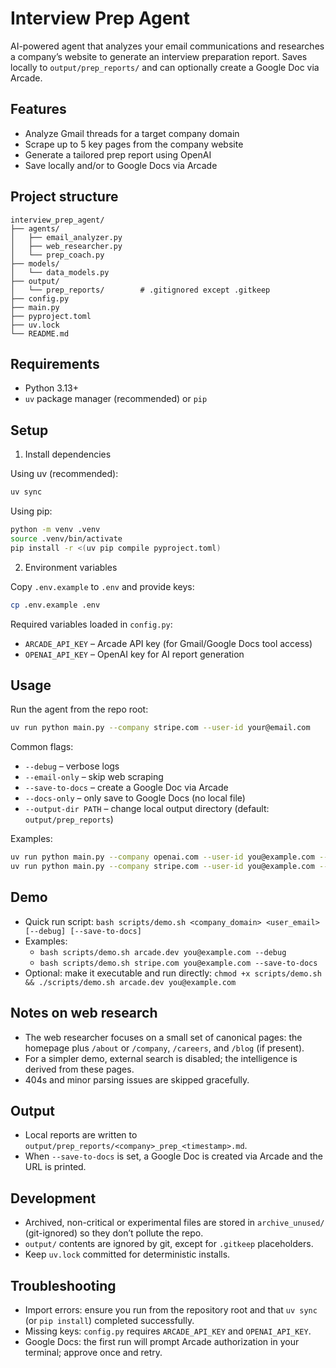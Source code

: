 # Interview Prep Agent

AI-powered agent that analyzes your email communications and researches a company’s website to generate an interview preparation report. Saves locally to `output/prep_reports/` and can optionally create a Google Doc via Arcade.

## Features

- Analyze Gmail threads for a target company domain
- Scrape up to 5 key pages from the company website
- Generate a tailored prep report using OpenAI
- Save locally and/or to Google Docs via Arcade

## Project structure

```
interview_prep_agent/
├── agents/
│   ├── email_analyzer.py
│   ├── web_researcher.py
│   └── prep_coach.py
├── models/
│   └── data_models.py
├── output/
│   └── prep_reports/        # .gitignored except .gitkeep
├── config.py
├── main.py
├── pyproject.toml
├── uv.lock
└── README.md
```

## Requirements

- Python 3.13+
- `uv` package manager (recommended) or `pip`

## Setup

1) Install dependencies

Using uv (recommended):

```bash
uv sync
```

Using pip:

```bash
python -m venv .venv
source .venv/bin/activate
pip install -r <(uv pip compile pyproject.toml)
```

2) Environment variables

Copy `.env.example` to `.env` and provide keys:

```bash
cp .env.example .env
```

Required variables loaded in `config.py`:

- `ARCADE_API_KEY` – Arcade API key (for Gmail/Google Docs tool access)
- `OPENAI_API_KEY` – OpenAI key for AI report generation

## Usage

Run the agent from the repo root:

```bash
uv run python main.py --company stripe.com --user-id your@email.com
```

Common flags:

- `--debug` – verbose logs
- `--email-only` – skip web scraping
- `--save-to-docs` – create a Google Doc via Arcade
- `--docs-only` – only save to Google Docs (no local file)
- `--output-dir PATH` – change local output directory (default: `output/prep_reports`)

Examples:

```bash
uv run python main.py --company openai.com --user-id you@example.com --debug
uv run python main.py --company stripe.com --user-id you@example.com --save-to-docs
```

## Demo

- Quick run script: `bash scripts/demo.sh <company_domain> <user_email> [--debug] [--save-to-docs]`
- Examples:
  - `bash scripts/demo.sh arcade.dev you@example.com --debug`
  - `bash scripts/demo.sh stripe.com you@example.com --save-to-docs`
- Optional: make it executable and run directly: `chmod +x scripts/demo.sh && ./scripts/demo.sh arcade.dev you@example.com`

## Notes on web research

- The web researcher focuses on a small set of canonical pages: the homepage plus `/about` or `/company`, `/careers`, and `/blog` (if present).
- For a simpler demo, external search is disabled; the intelligence is derived from these pages.
- 404s and minor parsing issues are skipped gracefully.

## Output

- Local reports are written to `output/prep_reports/<company>_prep_<timestamp>.md`.
- When `--save-to-docs` is set, a Google Doc is created via Arcade and the URL is printed.

## Development

- Archived, non-critical or experimental files are stored in `archive_unused/` (git-ignored) so they don’t pollute the repo.
- `output/` contents are ignored by git, except for `.gitkeep` placeholders.
- Keep `uv.lock` committed for deterministic installs.

## Troubleshooting

- Import errors: ensure you run from the repository root and that `uv sync` (or `pip install`) completed successfully.
- Missing keys: `config.py` requires `ARCADE_API_KEY` and `OPENAI_API_KEY`.
- Google Docs: the first run will prompt Arcade authorization in your terminal; approve once and retry.
